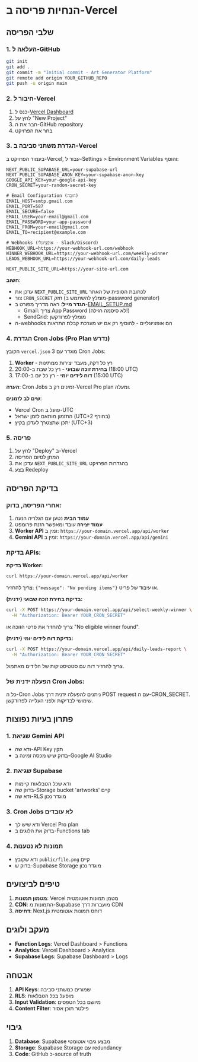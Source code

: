 # הנחיות פריסה ב-Vercel

## שלבי הפריסה

### 1. העלאה ל-GitHub
```bash
git init
git add .
git commit -m "Initial commit - Art Generator Platform"
git remote add origin YOUR_GITHUB_REPO
git push -u origin main
```

### 2. חיבור ל-Vercel
1. כנס ל-[Vercel Dashboard](https://vercel.com/dashboard)
2. לחץ על "New Project"
3. חבר את ה-GitHub repository
4. בחר את הפרויקט

### 3. הגדרת משתני סביבה ב-Vercel
בעמוד הפרויקט ב-Vercel, עבור ל-Settings > Environment Variables והוסף:

```
NEXT_PUBLIC_SUPABASE_URL=your-supabase-url
NEXT_PUBLIC_SUPABASE_ANON_KEY=your-supabase-anon-key
GOOGLE_API_KEY=your-google-api-key
CRON_SECRET=your-random-secret-key

# Email Configuration (חובה)
EMAIL_HOST=smtp.gmail.com
EMAIL_PORT=587
EMAIL_SECURE=false
EMAIL_USER=your-email@gmail.com
EMAIL_PASSWORD=your-app-password
EMAIL_FROM=your-email@gmail.com
EMAIL_TO=recipient@example.com

# Webhooks (אופציונלי - Slack/Discord)
WEBHOOK_URL=https://your-webhook-url.com/webhook
WINNER_WEBHOOK_URL=https://your-webhook-url.com/weekly-winner
LEADS_WEBHOOK_URL=https://your-webhook-url.com/daily-leads

NEXT_PUBLIC_SITE_URL=https://your-site-url.com
```

**חשוב**: 
- עדכן את `NEXT_PUBLIC_SITE_URL` לכתובת הסופית של האתר
- צור `CRON_SECRET` חזק (מומלץ להשתמש ב-password generator)
- **הגדר מייל**: ראה מדריך מפורט ב-[EMAIL_SETUP.md](EMAIL_SETUP.md)
  - Gmail: צריך App Password (לא סיסמה רגילה!)
  - SendGrid: מומלץ לפרודקשן
- ה-webhooks הם אופציונליים - להוסיף רק אם יש מערכת קבלת התראות

### 4. הגדרת Cron Jobs (Pro Plan נדרש)
הקובץ `vercel.json` מוגדר עם 3 Cron Jobs:

1. **Worker** - רץ כל דקה, מעבד יצירות ממתינות
2. **בחירת זוכה שבועי** - רץ כל שבת ב-20:00 (18:00 UTC)
3. **דוח לידים יומי** - רץ כל יום ב-17:00 (15:00 UTC)

**הערה**: Cron Jobs זמינים רק ב-Vercel Pro plan ומעלה.

**שים לב לזמנים**: 
- Vercel Cron פועל ב-UTC
- התזמון מותאם לזמן ישראל (UTC+2 בחורף)
- יתכן שתצטרך לעדכן בקיץ (UTC+3)

### 5. פריסה
1. לחץ על "Deploy" ב-Vercel
2. המתן לסיום הפריסה
3. עדכן את `NEXT_PUBLIC_SITE_URL` בהגדרות הפרויקט
4. בצע Redeploy

## בדיקת הפריסה

### אחרי הפריסה, בדוק:
1. **עמוד הבית** נטען עם הגלריה הנעה
2. **עמוד יצירה** עובד ומאפשר הזנת פרומפט
3. **Worker API** זמין ב: `https://your-domain.vercel.app/api/worker`
4. **Gemini API** זמין ב: `https://your-domain.vercel.app/api/gemini`

### בדיקת APIs:

**בדיקת Worker:**
```bash
curl https://your-domain.vercel.app/api/worker
```
צריך להחזיר: `{"message": "No pending items"}` או עיבוד של פריט.

**בדיקת בחירת זוכה שבועי (ידנית):**
```bash
curl -X POST https://your-domain.vercel.app/api/select-weekly-winner \
  -H "Authorization: Bearer YOUR_CRON_SECRET"
```
צריך להחזיר את פרטי הזוכה או "No eligible winner found".

**בדיקת דוח לידים יומי (ידנית):**
```bash
curl -X POST https://your-domain.vercel.app/api/daily-leads-report \
  -H "Authorization: Bearer YOUR_CRON_SECRET"
```
צריך להחזיר דוח עם סטטיסטיקות של הלידים מאתמול.

### הפעלה ידנית של Cron Jobs:
כל ה-Cron Jobs ניתנים להפעלה ידנית דרך POST request עם ה-CRON_SECRET.
שימושי לבדיקות ולפני העלייה לפרודקשן.

## פתרון בעיות נפוצות

### 1. שגיאת Gemini API
- ודא שה-API Key תקין
- בדוק שיש מכסה זמינה ב-Google AI Studio

### 2. שגיאת Supabase
- ודא שכל הטבלאות קיימות
- בדוק שה-Storage bucket 'artworks' קיים
- ודא שה-RLS מוגדר נכון

### 3. Cron Jobs לא עובדים
- ודא שיש לך Vercel Pro plan
- בדוק את הלוגים ב-Functions tab

### 4. תמונות לא נטענות
- ודא שקובץ `public/file.png` קיים
- בדוק ש-Supabase Storage מוגדר נכון

## טיפים לביצועים

1. **מטמון תמונות**: Vercel מטמן תמונות אוטומטית
2. **CDN**: התמונות מ-Supabase מועברות דרך CDN
3. **דחיסה**: Next.js דוחס תמונות אוטומטית

## מעקב ולוגים

- **Function Logs**: Vercel Dashboard > Functions
- **Analytics**: Vercel Dashboard > Analytics  
- **Supabase Logs**: Supabase Dashboard > Logs

## אבטחה

1. **API Keys**: שמורים כמשתני סביבה
2. **RLS**: מופעל בכל הטבלאות
3. **Input Validation**: מיושם בכל הטפסים
4. **Content Filter**: פילטר תוכן אסור

## גיבוי

1. **Database**: Supabase מבצע גיבוי אוטומטי
2. **Storage**: Supabase Storage עם redundancy
3. **Code**: GitHub כ-source of truth
